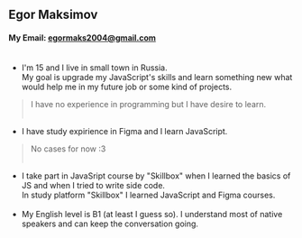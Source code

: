 ## Egor Maksimov<br>
#### My Email: egormaks2004@gmail.com<br><br>
* I'm 15 and I live in small town in Russia.<br>
My goal is upgrade my JavaScript's skills and learn something new what would help me in my future job or some kind of projects.<br>
> I have no experience in programming but I have desire to learn. <br><br>
* I have study expirience in Figma and I learn JavaScript.<br>
> No cases for now :3<br><br>
* I take part in JavaSript course by "Skillbox" when I learned the basics of JS and when I tried to write side code.<br>
In study platform "Skillbox" I learned JavaScript and Figma courses.<br><br>
* My English level is B1 (at least I guess so). I understand most of native speakers and can keep the conversation going. 
